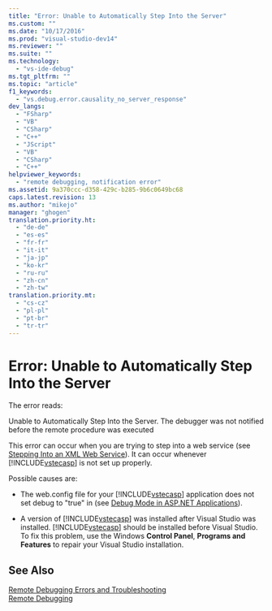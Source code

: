 ```yaml
---
title: "Error: Unable to Automatically Step Into the Server"
ms.custom: ""
ms.date: "10/17/2016"
ms.prod: "visual-studio-dev14"
ms.reviewer: ""
ms.suite: ""
ms.technology: 
  - "vs-ide-debug"
ms.tgt_pltfrm: ""
ms.topic: "article"
f1_keywords: 
  - "vs.debug.error.causality_no_server_response"
dev_langs: 
  - "FSharp"
  - "VB"
  - "CSharp"
  - "C++"
  - "JScript"
  - "VB"
  - "CSharp"
  - "C++"
helpviewer_keywords: 
  - "remote debugging, notification error"
ms.assetid: 9a370ccc-d358-429c-b285-9b6c0649bc68
caps.latest.revision: 13
ms.author: "mikejo"
manager: "ghogen"
translation.priority.ht: 
  - "de-de"
  - "es-es"
  - "fr-fr"
  - "it-it"
  - "ja-jp"
  - "ko-kr"
  - "ru-ru"
  - "zh-cn"
  - "zh-tw"
translation.priority.mt: 
  - "cs-cz"
  - "pl-pl"
  - "pt-br"
  - "tr-tr"
---
```

# Error: Unable to Automatically Step Into the Server
The error reads:  
  
 Unable to Automatically Step Into the Server. The debugger was not notified before the remote procedure was executed  
  
 This error can occur when you are trying to step into a web service (see [Stepping Into an XML Web Service](http://msdn.microsoft.com/en-us/8e67de38-bf5f-41cc-a457-1b88ce63d764)). It can occur whenever [!INCLUDE[vstecasp](../codequality/includes/vstecasp_md.md)] is not set up properly.  
  
 Possible causes are:  
  
-   The web.config file for your [!INCLUDE[vstecasp](../codequality/includes/vstecasp_md.md)] application does not set debug to "true" in (see [Debug Mode in ASP.NET Applications](../debugger/how-to--enable-debugging-for-asp.net-applications.md)).  
  
-   A version of [!INCLUDE[vstecasp](../codequality/includes/vstecasp_md.md)] was installed after Visual Studio was installed. [!INCLUDE[vstecasp](../codequality/includes/vstecasp_md.md)] should be installed before Visual Studio. To fix this problem, use the Windows **Control Panel**, **Programs and Features** to repair your Visual Studio installation.  
  
## See Also  
 [Remote Debugging Errors and Troubleshooting](../debugger/remote-debugging-errors-and-troubleshooting.md)   
 [Remote Debugging](../debugger/remote-debugging.md)
